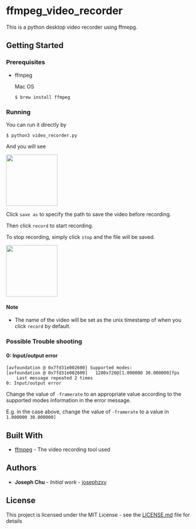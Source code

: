 # ffmpeg_video_recorder

This is a python desktop video recorder using ffmepg.

## Getting Started

### Prerequisites

- ffmpeg

    Mac OS
    
    ```
    $ brew install ffmpeg
    ```

### Running

You can run it directly by

```
$ python3 video_recorder.py
```

And you will see

<img src="https://raw.githubusercontent.com/josephzxy/pic/master/Screen%20Shot%202018-07-20%20at%204.12.42%20PM.png" height=140>

Click `save as` to specify the path to save the video before recording.

Then click `record` to start recording.

To stop recording, simply click `stop` and the file will be saved.

<img src="https://raw.githubusercontent.com/josephzxy/pic/master/Screen%20Shot%202018-07-20%20at%204.13.23%20PM.png" height=140>

#### Note
- The name of the video will be set as the unix timestamp of when you click `record` by default.

### Possible Trouble shooting

#### 0: Input/output error

```
[avfoundation @ 0x7fd31e002600] Supported modes:
[avfoundation @ 0x7fd31e002600]   1280x720@[1.000000 30.000000]fps
    Last message repeated 2 times
0: Input/output error
```
Change the value of `-framerate` to an appropriate value according to  the supported modes information in the error message.

E.g. in the case above, change the value of `-framerate` to a value in  `1.000000 30.000000]`


## Built With

* [ffmpeg](https://www.ffmpeg.org/) - The video recording tool used


## Authors

* **Joseph Chu** - *Initial work* - [josephzxy](https://github.com/josephzxy)


## License

This project is licensed under the MIT License - see the [LICENSE.md](LICENSE.md) file for details


